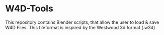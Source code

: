 # W4D-Tools
This repository contains Blender scripts, that allow the user to load & save W4D Files.
This fileformat is inspired by the Westwood 3d format (.w3d)
